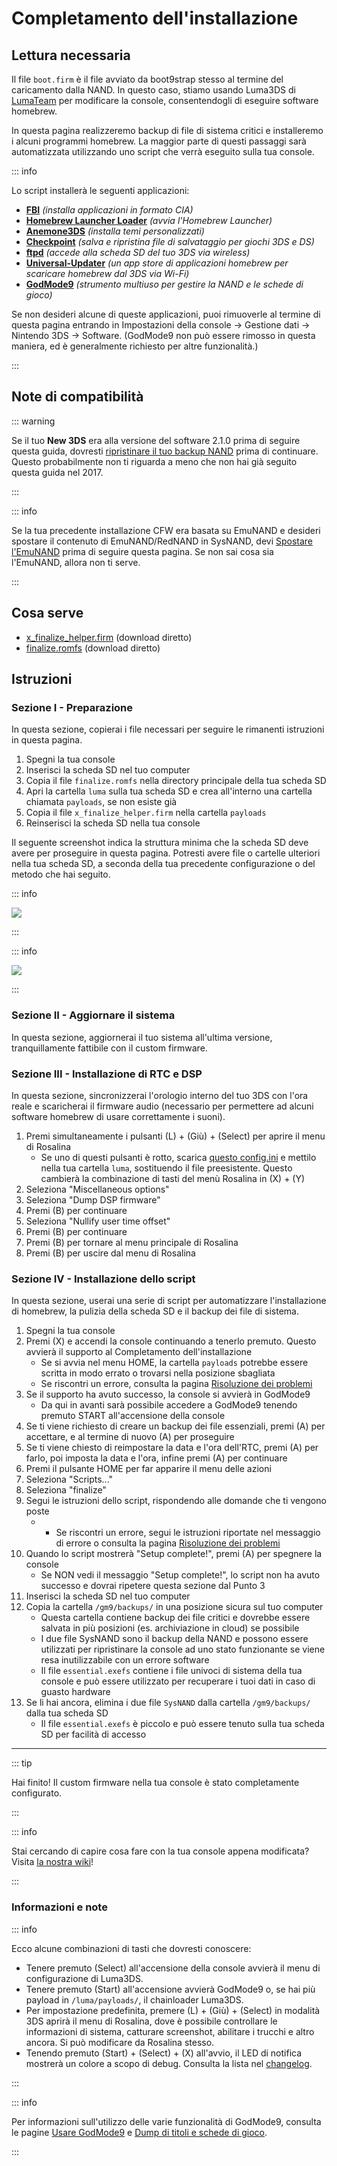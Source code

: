 # Completamento dell'installazione

## Lettura necessaria

Il file `boot.firm` è il file avviato da boot9strap stesso al termine del caricamento dalla NAND. In questo caso, stiamo usando Luma3DS di [LumaTeam](https://github.com/LumaTeam/) per modificare la console, consentendogli di eseguire software homebrew.

In questa pagina realizzeremo backup di file di sistema critici e installeremo i alcuni programmi homebrew. La maggior parte di questi passaggi sarà automatizzata utilizzando uno script che verrà eseguito sulla tua console.

::: info

Lo script installerà le seguenti applicazioni:

- **[FBI](https://github.com/lifehackerhansol/FBI)** _(installa applicazioni in formato CIA)_
- **[Homebrew Launcher Loader](https://github.com/PabloMK7/homebrew_launcher_dummy)** _(avvia l'Homebrew Launcher)_
- **[Anemone3DS](https://github.com/astronautlevel2/Anemone3DS)** _(installa temi personalizzati)_
- **[Checkpoint](https://github.com/FlagBrew/Checkpoint)** _(salva e ripristina file di salvataggio per giochi 3DS e DS)_
- **[ftpd](https://github.com/mtheall/ftpd)** _(accede alla scheda SD del tuo 3DS via wireless)_
- **[Universal-Updater](https://github.com/Universal-Team/Universal-Updater/)** _(un app store di applicazioni homebrew per scaricare homebrew dal 3DS via Wi-Fi)_
- **[GodMode9](https://github.com/d0k3/GodMode9)** _(strumento multiuso per gestire la NAND e le schede di gioco)_

Se non desideri alcune di queste applicazioni, puoi rimuoverle al termine di questa pagina entrando in Impostazioni della console -> Gestione dati -> Nintendo 3DS -> Software. (GodMode9 non può essere rimosso in questa maniera, ed è generalmente richiesto per altre funzionalità.)

:::

## Note di compatibilità

::: warning

Se il tuo **New 3DS** era alla versione del software 2.1.0 prima di seguire questa guida, dovresti [ripristinare il tuo backup NAND](godmode9-usage#restoring-a-nand-backup) prima di continuare. Questo probabilmente non ti riguarda a meno che non hai già seguito questa guida nel 2017.

:::

::: info

Se la tua precedente installazione CFW era basata su EmuNAND e desideri spostare il contenuto di EmuNAND/RedNAND in SysNAND, devi [Spostare l'EmuNAND](move-emunand) prima di seguire questa pagina. Se non sai cosa sia l'EmuNAND, allora non ti serve.

:::

## Cosa serve

- [x_finalize_helper.firm](https://github.com/hacks-guide/finalize/releases/latest/download/x_finalize_helper.firm) (download diretto)
- [finalize.romfs](https://github.com/hacks-guide/finalize/releases/latest/download/finalize.romfs) (download diretto)

## Istruzioni

### Sezione I - Preparazione

In questa sezione, copierai i file necessari per seguire le rimanenti istruzioni in questa pagina.

1. Spegni la tua console
2. Inserisci la scheda SD nel tuo computer
3. Copia il file `finalize.romfs` nella directory principale della tua scheda SD
4. Apri la cartella `luma` sulla tua scheda SD e crea all'interno una cartella chiamata `payloads`, se non esiste già
5. Copia il file `x_finalize_helper.firm` nella cartella `payloads`
6. Reinserisci la scheda SD nella tua console

Il seguente screenshot indica la struttura minima che la scheda SD deve avere per proseguire in questa pagina. Potresti avere file o cartelle ulteriori nella tua scheda SD, a seconda della tua precedente configurazione o del metodo che hai seguito.

::: info

![](/images/screenshots/finalizing-root-layout.png)

:::

::: info

![](/images/screenshots/finalizing-luma-payloads.png)

:::

### Sezione II - Aggiornare il sistema

In questa sezione, aggiornerai il tuo sistema all'ultima versione, tranquillamente fattibile con il custom firmware.

<!--@include: ./_include/sysupdate.md -->

### Sezione III - Installazione di RTC e DSP

In questa sezione, sincronizzerai l'orologio interno del tuo 3DS con l'ora reale e scaricherai il firmware audio (necessario per permettere ad alcuni software homebrew di usare correttamente i suoni).

1. Premi simultaneamente i pulsanti (L) + (Giù) + (Select) per aprire il menu di Rosalina
   - Se uno di questi pulsanti è rotto, scarica [questo config.ini](/assets/config.ini) e mettilo nella tua cartella `luma`, sostituendo il file preesistente. Questo cambierà la combinazione di tasti del menù Rosalina in (X) + (Y)
2. Seleziona "Miscellaneous options"
3. Seleziona "Dump DSP firmware"
4. Premi (B) per continuare
5. Seleziona "Nullify user time offset"
6. Premi (B) per continuare
7. Premi (B) per tornare al menu principale di Rosalina
8. Premi (B) per uscire dal menu di Rosalina

### Sezione IV - Installazione dello script

In questa sezione, userai una serie di script per automatizzare l'installazione di homebrew, la pulizia della scheda SD e il backup dei file di sistema.

1. Spegni la tua console
2. Premi (X) e accendi la console continuando a tenerlo premuto. Questo avvierà il supporto al Completamento dell'installazione
   - Se si avvia nel menu HOME, la cartella `payloads` potrebbe essere scritta in modo errato o trovarsi nella posizione sbagliata
   - Se riscontri un errore, consulta la pagina [Risoluzione dei problemi](troubleshooting#finalizing-setup)
3. Se il supporto ha avuto successo, la console si avvierà in GodMode9
   - Da qui in avanti sarà possibile accedere a GodMode9 tenendo premuto START all'accensione della console
4. Se ti viene richiesto di creare un backup dei file essenziali, premi (A) per accettare, e al termine di nuovo (A) per proseguire
5. Se ti viene chiesto di reimpostare la data e l'ora dell'RTC, premi (A) per farlo, poi imposta la data e l'ora, infine premi (A) per continuare
6. Premi il pulsante HOME per far apparire il menu delle azioni
7. Seleziona "Scripts..."
8. Seleziona "finalize"
9. Segui le istruzioni dello script, rispondendo alle domande che ti vengono poste
   - - Se riscontri un errore, segui le istruzioni riportate nel messaggio di errore o consulta la pagina [Risoluzione dei problemi](troubleshooting#finalizing-setup)
10. Quando lo script mostrerà "Setup complete!", premi (A) per spegnere la console
    - Se NON vedi il messaggio "Setup complete!", lo script non ha avuto successo e dovrai ripetere questa sezione dal Punto 3
11. Inserisci la scheda SD nel tuo computer
12. Copia la cartella `/gm9/backups/` in una posizione sicura sul tuo computer
    - Questa cartella contiene backup dei file critici e dovrebbe essere salvata in più posizioni (es. archiviazione in cloud) se possibile
    - I due file SysNAND sono il backup della NAND e possono essere utilizzati per ripristinare la console ad uno stato funzionante se viene resa inutilizzabile con un errore software
    - Il file `essential.exefs` contiene i file univoci di sistema della tua console e può essere utilizzato per recuperare i tuoi dati in caso di guasto hardware
13. Se li hai ancora, elimina i due file `SysNAND` dalla cartella `/gm9/backups/` dalla tua scheda SD
    - Il file `essential.exefs` è piccolo e può essere tenuto sulla tua scheda SD per facilità di accesso

___

::: tip

Hai finito! Il custom firmware nella tua console è stato completamente configurato.

:::

::: info

Stai cercando di capire cosa fare con la tua console appena modificata? Visita [la nostra wiki](https://wiki.hacks.guide/wiki/3DS:Things_to_do)!

:::

### Informazioni e note

::: info

Ecco alcune combinazioni di tasti che dovresti conoscere:

- Tenere premuto (Select) all'accensione della console avvierà il menu di configurazione di Luma3DS.
- Tenere premuto (Start) all'accensione avvierà GodMode9 o, se hai più payload in `/luma/payloads/`, il chainloader Luma3DS.
- Per impostazione predefinita, premere (L) + (Giù) + (Select) in modalità 3DS aprirà il menu di Rosalina, dove è possibile controllare le informazioni di sistema, catturare screenshot, abilitare i trucchi e altro ancora. Si può modificare da Rosalina stesso.
- Tenendo premuto (Start) + (Select) + (X) all'avvio, il LED di notifica mostrerà un colore a scopo di debug. Consulta la lista nel [changelog](https://github.com/SciresM/boot9strap/releases/tag/1.4).

:::

::: info

Per informazioni sull'utilizzo delle varie funzionalità di GodMode9, consulta le pagine [Usare GodMode9](godmode9-usage) e [Dump di titoli e schede di gioco](dumping-titles-and-game-cartridges).

:::
